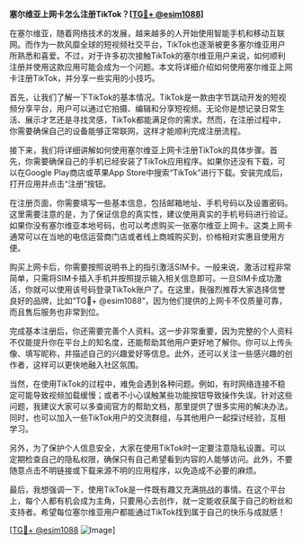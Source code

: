 **塞尔维亚上网卡怎么注册TikTok？[[TG💪+ @esim1088](https://t.me/s/esim1088)]**

在塞尔维亚，随着网络技术的发展，越来越多的人开始使用智能手机和移动互联网。而作为一款风靡全球的短视频社交平台，TikTok也逐渐被更多塞尔维亚用户所熟悉和喜爱。不过，对于许多初次接触TikTok的塞尔维亚用户来说，如何顺利注册并使用这款应用可能会成为一个问题。本文将详细介绍如何使用塞尔维亚上网卡注册TikTok，并分享一些实用的小技巧。

首先，让我们了解一下TikTok的基本情况。TikTok是一款由字节跳动开发的短视频分享平台，用户可以通过它拍摄、编辑和分享短视频。无论你是想记录日常生活、展示才艺还是寻找灵感，TikTok都能满足你的需求。然而，在注册过程中，你需要确保自己的设备能够正常联网，这样才能顺利完成注册流程。

接下来，我们将详细讲解如何使用塞尔维亚上网卡注册TikTok的具体步骤。首先，你需要确保自己的手机已经安装了TikTok应用程序。如果你还没有下载，可以在Google Play商店或苹果App Store中搜索“TikTok”进行下载。安装完成后，打开应用并点击“注册”按钮。

在注册页面，你需要填写一些基本信息，包括邮箱地址、手机号码以及设置密码。这里需要注意的是，为了保证信息的真实性，建议使用真实的手机号码进行验证。如果你没有塞尔维亚本地号码，也可以考虑购买一张塞尔维亚上网卡。这类上网卡通常可以在当地的电信运营商门店或者线上商城购买到，价格相对实惠且使用方便。

购买上网卡后，你需要按照说明书上的指引激活SIM卡。一般来说，激活过程非常简单，只需将SIM卡插入手机并按照提示输入相关信息即可。一旦SIM卡成功激活，你就可以使用该号码登录TikTok账户了。在这里，我强烈推荐大家选择信誉良好的品牌，比如“TG💪+ @esim1088”，因为他们提供的上网卡不仅质量可靠，而且售后服务也非常到位。

完成基本注册后，你还需要完善个人资料。这一步非常重要，因为完整的个人资料不仅能提升你在平台上的知名度，还能帮助其他用户更好地了解你。你可以上传头像、填写昵称，并描述自己的兴趣爱好等信息。此外，还可以关注一些感兴趣的创作者，这样可以更快地融入社区氛围。

当然，在使用TikTok的过程中，难免会遇到各种问题。例如，有时网络连接不稳定可能导致视频加载缓慢；或者不小心误触某些功能按钮导致操作失误。针对这些问题，我建议大家可以多查阅官方的帮助文档，那里提供了很多实用的解决办法。同时，也可以加入一些TikTok用户的交流群组，与其他用户一起探讨经验，互相学习。

另外，为了保护个人信息安全，大家在使用TikTok时一定要注意隐私设置。可以定期检查自己的隐私权限，确保只有自己希望看到内容的人能够访问。此外，不要随意点击不明链接或下载来源不明的应用程序，以免造成不必要的麻烦。

最后，我想强调一下，使用TikTok是一件既有趣又充满挑战的事情。在这个平台上，每个人都有机会成为主角，只要用心去创作，就一定能收获属于自己的粉丝和支持者。希望每位塞尔维亚用户都能通过TikTok找到属于自己的快乐与成就感！

[[TG💪+ @esim1088](https://t.me/s/esim1088) ![Image](https://i.postimg.cc/4NQfJmqS/Snipaste-2025-05-13-00-14-12.png)]
